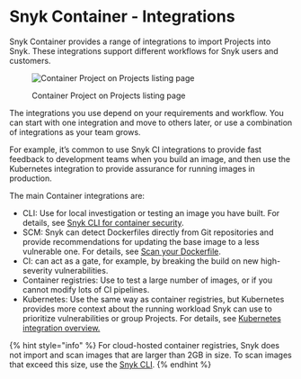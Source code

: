 # Snyk Container - Integrations

Snyk Container provides a range of integrations to import Projects into Snyk. These integrations support different workflows for Snyk users and customers.

<figure><img src="../../.gitbook/assets/Snyk container integrations.png" alt="Container Project on Projects listing page"><figcaption><p>Container Project on Projects listing page</p></figcaption></figure>

The integrations you use depend on your requirements and workflow. You can start with one integration and move to others later, or use a combination of integrations as your team grows.

For example, it’s common to use Snyk CI integrations to provide fast feedback to development teams when you build an image, and then use the Kubernetes integration to provide assurance for running images in production.

The main Container integrations are:

* CLI: Use for local investigation or testing an image you have built. For details, see [Snyk CLI for container security](../../scan-applications/snyk-container/use-snyk-container-from-the-cli/).
* SCM: Snyk can detect Dockerfiles directly from Git repositories and provide recommendations for updating the base image to a less vulnerable one. For details, see [Scan your Dockerfile](../scan-your-dockerfile/).
* CI: can act as a gate, for example, by breaking the build on new high-severity vulnerabilities.
* Container registries: Use to test a large number of images, or if you cannot modify lots of CI pipelines.
* Kubernetes: Use the same way as container registries, but Kubernetes provides more context about the running workload Snyk can use to prioritize vulnerabilities or group Projects. For details, see [Kubernetes integration overview.](../../scan-applications/snyk-container/kubernetes-integration/overview-of-the-kubernetes-integration/)

{% hint style="info" %}
For cloud-hosted container registries, Snyk does not import and scan images that are larger than 2GB in size. To scan images that exceed this size, use the [Snyk CLI](../../scan-applications/snyk-container/use-snyk-container-from-the-cli/).
{% endhint %}
